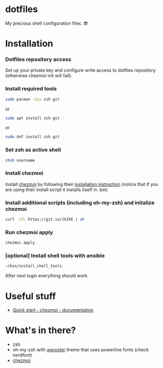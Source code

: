 dotfiles
=============
My precious shell configuration files. :sunglasses:

# Installation

### Dotfiles repository access
Set up your private key and configure write access to dotfiles repository (otherwise chezmoi init will fail).

### Install required tools
```sh
sudo pacman -Syu zsh git
```
or
```sh
sudo apt install zsh git
```
or
```sh
sudo dnf install zsh git
```

### Set zsh as active shell
```sh
chsh username
```
### Install chezmoi

Install [chezmoi](https://github.com/twpayne/chezmoi) by following their [installation instruction]([https://github.com/twpayne/chezmoi/blob/master/docs/INSTALL.md](https://www.chezmoi.io/install/)) (notice that if you are using their install script it installs itself in .bin)

### Install additional scripts (including oh-my-zsh) and initalize chezmoi

```sh
curl -sfL https://git.io/JkIKE | sh
```

### Run chezmoi apply

```sh
chezmoi apply
```

### [optional] Install shell tools with ansible

```sh
~/bin/install_shell_tools
```

After next login everything should work.

# Useful stuff
* [Quick start - chezmoi - documentation](https://www.chezmoi.io/quick-start/)

# What's in there?

* zsh
* oh-my-zsh with [agnoster](https://github.com/agnoster/agnoster-zsh-theme) theme that uses powerline fonts (check nerdfont)
* [chezmoi](https://github.com/twpayne/chezmoi)

